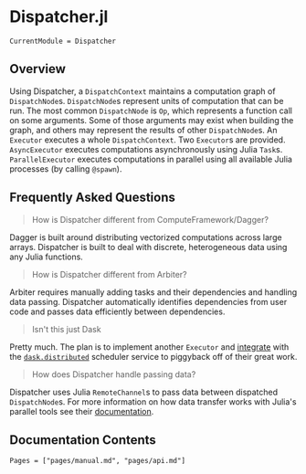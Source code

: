 # Dispatcher.jl

```@meta
CurrentModule = Dispatcher
```

## Overview

Using Dispatcher, a `DispatchContext` maintains a computation graph of `DispatchNode`s.
`DispatchNode`s represent units of computation that can be run.
The most common `DispatchNode` is `Op`, which represents a function call on some arguments.
Some of those arguments may exist when building the graph, and others may represent the results of other `DispatchNode`s.
An `Executor` executes a whole `DispatchContext`.
Two `Executor`s are provided.
`AsyncExecutor` executes computations asynchronously using Julia `Task`s.
`ParallelExecutor` executes computations in parallel using all available Julia processes (by calling `@spawn`).

## Frequently Asked Questions

> How is Dispatcher different from ComputeFramework/Dagger?

Dagger is built around distributing vectorized computations across large arrays.
Dispatcher is built to deal with discrete, heterogeneous data using any Julia functions.

> How is Dispatcher different from Arbiter?

Arbiter requires manually adding tasks and their dependencies and handling data passing.
Dispatcher automatically identifies dependencies from user code and passes data efficiently between dependencies.

> Isn't this just Dask

Pretty much.
The plan is to implement another `Executor` and [integrate](https://github.com/dask/distributed/issues/586) with the [`dask.distributed`](https://distributed.readthedocs.io/) scheduler service to piggyback off of their great work.

> How does Dispatcher handle passing data?

Dispatcher uses Julia `RemoteChannel`s to pass data between dispatched `DispatchNode`s.
For more information on how data transfer works with Julia's parallel tools see their [documentation](http://docs.julialang.org/en/latest/manual/parallel-computing/).

## Documentation Contents

```@contents
Pages = ["pages/manual.md", "pages/api.md"]
```
